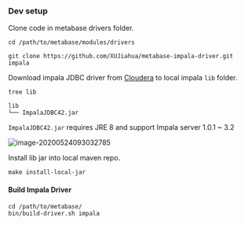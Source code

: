 
### Dev setup

Clone code in metabase drivers folder.

```
cd /path/to/metabase/modules/drivers

git clone https://github.com/XUJiahua/metabase-impala-driver.git impala
```

Download impala JDBC driver from [Cloudera](https://www.cloudera.com/downloads/connectors/impala/jdbc/2-6-17.html)
to local impala `lib` folder.

```
tree lib

lib
└── ImpalaJDBC42.jar
```

`ImpalaJDBC42.jar` requires JRE 8 and support Impala server 1.0.1 ~ 3.2

![image-20200524093032785](img/image-20200524093032785.png)

Install lib jar into local maven repo.

```
make install-local-jar
```

#### Build Impala Driver

```
cd /path/to/metabase/
bin/build-driver.sh impala
```


